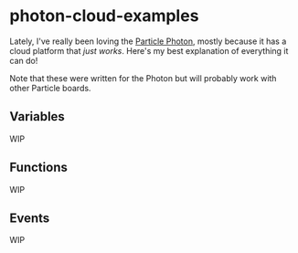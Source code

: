 # photon-cloud-examples

Lately, I've really been loving the [Particle Photon](https://store.particle.io/collections/gen-2/products/photon), mostly because it has a cloud platform that _just works_. Here's my best explanation of everything it can do!

Note that these were written for the Photon but will probably work with other Particle boards.

## Variables
WIP
## Functions
WIP
## Events
WIP

